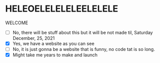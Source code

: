 # HELEOELELELELEELELELE
WELCOME
- [ ] No, there will be stuff about this but it will be not made til, Saturday December, 25, 2021
- [x] Yes, we have a website as you can see
- [ ] No, it is just gonna be a website that is funny, no code tat is so long.
- [x] Might take me years to make and launch
